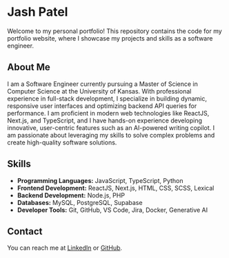 # Jash Patel
Welcome to my personal portfolio! This repository contains the code for my portfolio website, where I showcase my projects and skills as a software engineer.

## About Me
I am a Software Engineer currently pursuing a Master of Science in Computer Science at the University of Kansas. With professional experience in full-stack development, I specialize in building dynamic, responsive user interfaces and optimizing backend API queries for performance. I am proficient in modern web technologies like ReactJS, Next.js, and TypeScript, and I have hands-on experience developing innovative, user-centric features such as an AI-powered writing copilot. I am passionate about leveraging my skills to solve complex problems and create high-quality software solutions.

## Skills
- **Programming Languages:** JavaScript, TypeScript, Python
- **Frontend Development:** ReactJS, Next.js, HTML, CSS, SCSS, Lexical
- **Backend Development:** Node.js, PHP
- **Databases:** MySQL, PostgreSQL, Supabase
- **Developer Tools:** Git, GitHub, VS Code, Jira, Docker, Generative AI

## Contact
You can reach me at [LinkedIn](https://www.linkedin.com/in/jashpatel-/) or [GitHub](https://github.com/dev-jashp).
